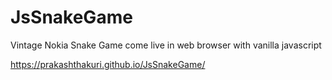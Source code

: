 # JsSnakeGame
Vintage Nokia Snake Game come live in web browser with vanilla javascript


https://prakashthakuri.github.io/JsSnakeGame/
